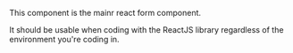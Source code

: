 This component is the mainr react form component.

It should be usable when coding with the ReactJS library regardless of the environment you're coding in.
